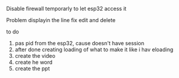 
Disable firewall temporarly to let esp32 access it

Problem displayin the line
fix edit and delete

to do 
1. pas pid from the esp32, cause doesn't have session
2. after done creating loading of what to make it like i hav eloading
3. create the video
4. create he word
5. create the ppt 